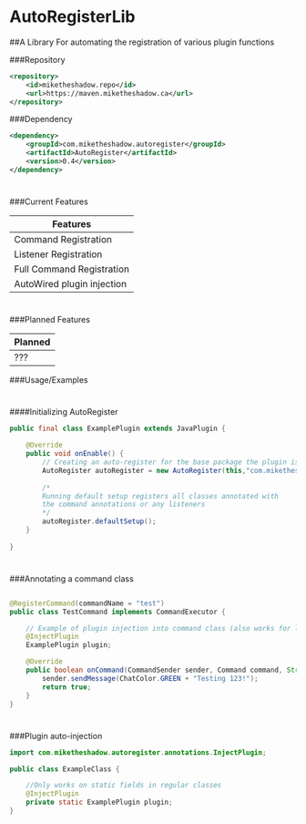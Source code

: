 # AutoRegisterLib

##A Library For automating the registration of various plugin functions

###Repository
```xml
<repository>
    <id>miketheshadow.repo</id>
    <url>https://maven.miketheshadow.ca</url>
</repository>
```
###Dependency
```xml
<dependency>
    <groupId>com.miketheshadow.autoregister</groupId>
    <artifactId>AutoRegister</artifactId>
    <version>0.4</version>
</dependency>
```
#
###Current Features

| Features                   | 
|----------------------------|
| Command Registration       |
| Listener Registration      |
| Full Command Registration  |
| AutoWired plugin injection |
#
###Planned Features

| Planned | 
|---------|
| ???     |


###Usage/Examples
#
####Initializing AutoRegister
```java
public final class ExamplePlugin extends JavaPlugin {

    @Override
    public void onEnable() {
        // Creating an auto-register for the base package the plugin is contained in
        AutoRegister autoRegister = new AutoRegister(this,"com.miketheshadow.exampleplugin");
        
        /* 
        Running default setup registers all classes annotated with 
        the command annotations or any listeners
        */
        autoRegister.defaultSetup();
    }
    
}
```
#
###Annotating a command class

```java

@RegisterCommand(commandName = "test")
public class TestCommand implements CommandExecutor {

    // Example of plugin injection into command class (also works for listeners)
    @InjectPlugin
    ExamplePlugin plugin;

    @Override
    public boolean onCommand(CommandSender sender, Command command, String label, String[] args) {
        sender.sendMessage(ChatColor.GREEN + "Testing 123!");
        return true;
    }
}
```
#
###Plugin auto-injection

```java
import com.miketheshadow.autoregister.annotations.InjectPlugin;

public class ExampleClass {

    //Only works on static fields in regular classes
    @InjectPlugin
    private static ExamplePlugin plugin;
}
```